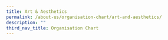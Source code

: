 ```yaml
---
title: Art & Aesthetics
permalink: /about-us/organisation-chart/art-and-aesthetics/
description: ""
third_nav_title: Organisation Chart
---
```

